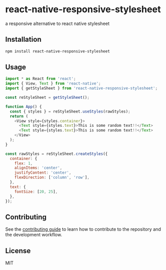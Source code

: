 # react-native-responsive-stylesheet

a responsive alternative to react native stylesheet

## Installation

```sh
npm install react-native-responsive-stylesheet
```

## Usage

```js
import * as React from 'react';
import { View, Text } from 'react-native';
import { getStyleSheet } from 'react-native-responsive-stylesheet';

const reStyleSheet = getStyleSheet();

function App() {
  const { styles } = reStyleSheet.useStyles(rawStyles);
  return (
    <View style={styles.container}>
      <Text style={styles.text}>This is some random text!!</Text>
      <Text style={styles.text}>This is some random text!!</Text>
    </View>
  );
}

const rawStyles = reStyleSheet.createStyles({
  container: {
    flex: 1,
    alignItems: 'center',
    justifyContent: 'center',
    flexDirection: ['column', 'row'],
  },
  text: {
    fontSize: [20, 25],
  },
});
```

## Contributing

See the [contributing guide](CONTRIBUTING.md) to learn how to contribute to the repository and the development workflow.

## License

MIT
